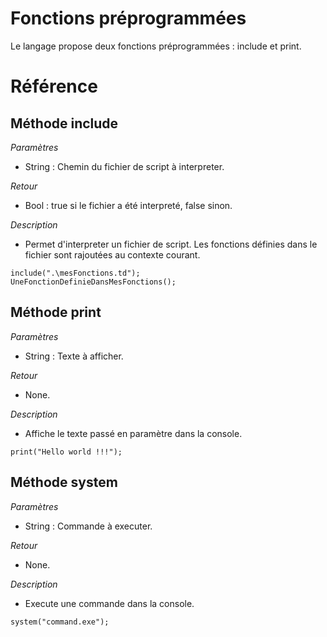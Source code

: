 # Fonctions préprogrammées
Le langage propose deux fonctions préprogrammées : include et print.

# Référence
## Méthode include
*Paramètres*
* String : Chemin du fichier de script à interpreter.

*Retour*
* Bool : true si le fichier a été interpreté, false sinon.

*Description*
* Permet d'interpreter un fichier de script. Les fonctions définies dans le fichier sont rajoutées au contexte courant.
```
include(".\mesFonctions.td");
UneFonctionDefinieDansMesFonctions();
```

## Méthode print
*Paramètres*
* String : Texte à afficher.

*Retour*
* None.

*Description*
* Affiche le texte passé en paramètre dans la console.
```
print("Hello world !!!");
```

## Méthode system
*Paramètres*
* String : Commande à executer.

*Retour*
* None.

*Description*
* Execute une commande dans la console.
```
system("command.exe");
```